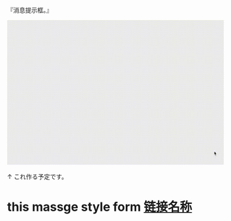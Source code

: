 
『消息提示框。』

![sample](./res/sample.gif)

↑ これ作る予定です。

# this massge style form [链接名称](https://github.com/yui540/react-message-modal) 